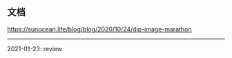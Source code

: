 ## 文档

<https://sunocean.life/blog/blog/2020/10/24/dip-image-marathon>

<hr class='reviewline'/>
<p class='reviewtip'>2021-01-23: review</p>
